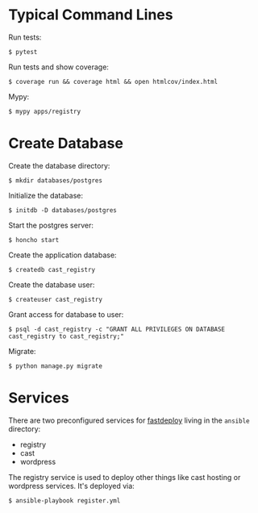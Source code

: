 # Typical Command Lines

Run tests:
```shell
$ pytest
```

Run tests and show coverage:
```shell
$ coverage run && coverage html && open htmlcov/index.html
```

Mypy:
```shell
$ mypy apps/registry
```

# Create Database

Create the database directory:

```shell
$ mkdir databases/postgres
```

Initialize the database:

```shell
$ initdb -D databases/postgres
```

Start the postgres server:

```shell
$ honcho start
```

Create the application database:

```shell
$ createdb cast_registry
```

Create the database user:

```shell
$ createuser cast_registry
```

Grant access for database to user:

```shell
$ psql -d cast_registry -c "GRANT ALL PRIVILEGES ON DATABASE cast_registry to cast_registry;"
```

Migrate:

```shell
$ python manage.py migrate
```

# Services

There are two preconfigured services for [fastdeploy](https://github.com/ephes/fastdeploy)
living in the `ansible` directory:
- registry
- cast
- wordpress

The registry service is used to deploy other things like cast hosting or wordpress services.
It's deployed via:
```
$ ansible-playbook register.yml
```
